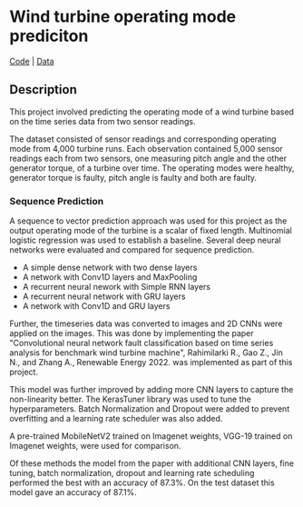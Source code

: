 # Wind turbine operating mode prediciton
[Code](https://github.com/SoumyaO/wind-turbine-operating-mode-prediction/blob/main/OgotiSoumyaSMM768.ipynb) | [Data](https://github.com/SoumyaO/wind-turbine-operating-mode-prediction/tree/main/data)

## Description
This project involved predicting the operating mode of a wind turbine based on the time series data from two sensor readings. 

The dataset consisted of sensor readings and corresponding operating mode from 4,000 turbine runs. Each observation contained 5,000 sensor readings each from two sensors, one measuring pitch angle and the other generator torque, of a turbine over time. The operating modes were healthy, generator torque is faulty, pitch angle is faulty and both are faulty.

### Sequence Prediction
A sequence to vector prediction approach was used for this project as the output operating mode of the turbine is a scalar of fixed length. Multinomial logistic regression was used to establish a baseline. Several deep neural networks were evaluated and compared for sequence prediction.

- A simple dense network with two dense layers
- A network with Conv1D layers and MaxPooling
- A recurrent neural nework with Simple RNN layers
- A recurrent neural network with GRU layers
- A network with Conv1D and GRU layers

Further, the timeseries data was converted to images and 2D CNNs were applied on the images. This was done by implementing the paper "Convolutional neural network fault classification based on time series analysis for benchmark wind turbine machine", Rahimilarki R., Gao Z., Jin N., and Zhang A., Renewable Energy 2022. was implemented as part of this project.

This model was further improved by adding more CNN layers to capture the non-linearity better. The KerasTuner library was used to tune the hyperparameters. Batch Normalization and Dropout were added to prevent overfitting and a learning rate scheduler was also added.

A pre-trained MobileNetV2 trained on Imagenet weights, VGG-19 trained on Imagenet weights, were used for comparison.

Of these methods the model from the paper with additional CNN layers, fine tuning, batch normalization, dropout and learning rate scheduling performed the best with an accuracy of 87.3%. On the test dataset this model gave an accuracy of 87.1%.

